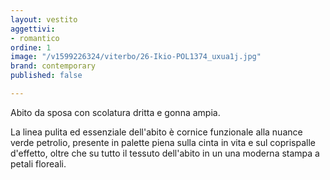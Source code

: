 ```yaml
---
layout: vestito
aggettivi:
- romantico
ordine: 1
image: "/v1599226324/viterbo/26-Ikio-POL1374_uxua1j.jpg"
brand: contemporary
published: false

---
```

Abito da sposa con scolatura dritta e gonna ampia. 

La linea pulita ed essenziale dell'abito è cornice funzionale alla nuance verde petrolio, presente in palette piena sulla cinta in vita e sul coprispalle d'effetto, oltre che su tutto il tessuto dell'abito in un una moderna stampa a petali floreali.